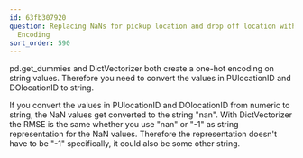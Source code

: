 ```yaml
---
id: 63fb307920
question: Replacing NaNs for pickup location and drop off location with -1 for One-Hot
  Encoding
sort_order: 590
---
```


pd.get_dummies and DictVectorizer both create a one-hot encoding on string values. Therefore you need to convert the values in PUlocationID and DOlocationID to string.

If you convert the values in PUlocationID and DOlocationID from numeric to string, the NaN values get converted to the string "nan".  With DictVectorizer the RMSE is the same whether you use "nan" or "-1" as string representation for the NaN values. Therefore the representation doesn't have to be "-1" specifically, it could also be some other string.

